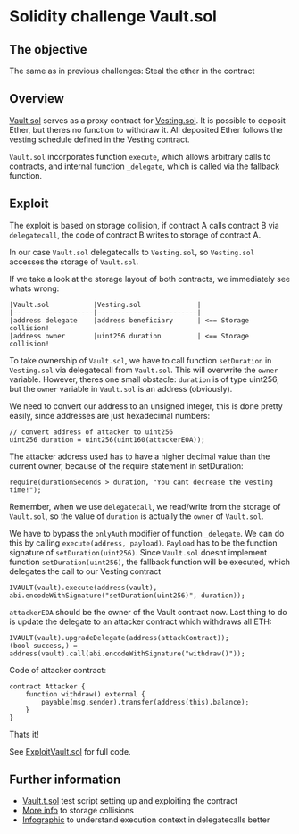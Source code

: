 # Solidity challenge Vault.sol

## The objective

The same as in previous challenges: Steal the ether in the contract

## Overview

[Vault.sol](https://goerli.etherscan.io/address/0xbbcf8b480f974fa45adc09f102496edc38cb3a6c) serves as a proxy contract for [Vesting.sol](https://goerli.etherscan.io/address/0xf4755e3d2ca9cd6858999a0696ab8e1c96434edc). It is possible to deposit Ether, but theres no function to withdraw it. All deposited Ether follows the vesting schedule defined in the Vesting contract.

`Vault.sol` incorporates function `execute`, which allows arbitrary calls to contracts, and internal function `_delegate`, which is called via the fallback function.

## Exploit

The exploit is based on storage collision, if contract A calls contract B via `delegatecall`, the code of contract B writes to storage of contract A.

In our case `Vault.sol` delegatecalls to `Vesting.sol`, so `Vesting.sol` accesses the storage of `Vault.sol`.

If we take a look at the storage layout of both contracts, we immediately see whats wrong:

```
|Vault.sol           |Vesting.sol              |
|--------------------|-------------------------|
|address delegate    |address beneficiary      | <== Storage collision!
|address owner       |uint256 duration         | <== Storage collision!
```

To take ownership of `Vault.sol`, we have to call function `setDuration` in `Vesting.sol` via delegatecall from `Vault.sol`. This will overwrite the `owner` variable. However, theres one small obstacle: `duration` is of type uint256, but the `owner` variable in `Vault.sol` is an address (obviously).

We need to convert our address to an unsigned integer, this is done pretty easily, since addresses are just hexadecimal numbers:

```solidity
// convert address of attacker to uint256
uint256 duration = uint256(uint160(attackerEOA));
```

The attacker address used has to have a higher decimal value than the current owner, because of the require statement in setDuration:

```solidity
require(durationSeconds > duration, "You cant decrease the vesting time!");
```

Remember, when we use `delegatecall`, we read/write from the storage of `Vault.sol`, so the value of `duration` is actually the `owner` of `Vault.sol`.

We have to bypass the `onlyAuth` modifier of function `_delegate`. We can do this by calling `execute(address, payload)`. `Payload` has to be the function signature of `setDuration(uint256)`. Since `Vault.sol` doesnt implement function `setDuration(uint256)`, the fallback function will be executed, which delegates the call to our Vesting contract

```solidity
IVAULT(vault).execute(address(vault), abi.encodeWithSignature("setDuration(uint256)", duration));
```

`attackerEOA` should be the owner of the Vault contract now. Last thing to do is update the delegate to an attacker contract which withdraws all ETH:

```solidity
IVAULT(vault).upgradeDelegate(address(attackContract));
(bool success,) = address(vault).call(abi.encodeWithSignature("withdraw()"));
```

Code of attacker contract:

```solidity
contract Attacker {
    function withdraw() external {
        payable(msg.sender).transfer(address(this).balance);
    }
}
```

Thats it!

See [ExploitVault.sol](../script/exploits/ExploitVault.sol) for full code.

## Further information

- [Vault.t.sol](../test/Vault.t.sol) test script setting up and exploiting the contract
- [More info](https://docs.openzeppelin.com/upgrades-plugins/1.x/proxies#unstructured-storage-proxies) to storage collisions
- [Infographic](https://twitter.com/beskay0x/status/1504232058566197250/photo/1) to understand execution context in delegatecalls better
